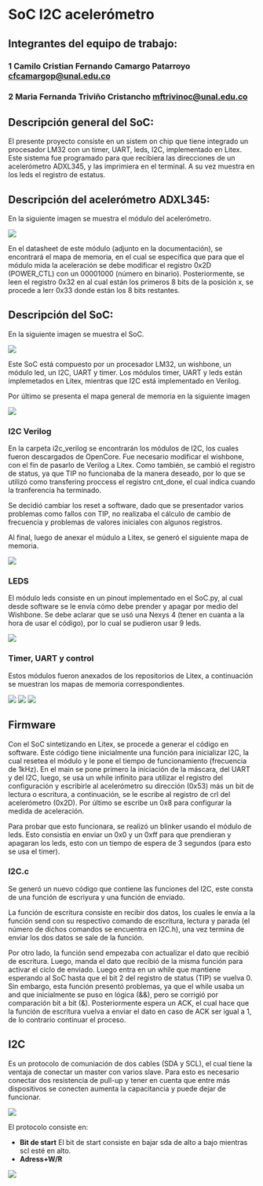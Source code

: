 # SoC I2C acelerómetro

## Integrantes del equipo de trabajo:

### 1 Camilo Cristian Fernando Camargo Patarroyo cfcamargop@unal.edu.co

### 2 Maria Fernanda Triviño Cristancho mftrivinoc@unal.edu.co


## Descripción general del SoC: 

El presente proyecto consiste en un sistem on chip que tiene integrado un procesador LM32 con un timer, 
UART, leds, I2C, implementado en Litex. Este sistema fue programado para que recibiera las direcciones 
de un acelerómetro ADXL345, y las imprimiera en el terminal. A su vez muestra en los leds el registro de estatus.

## Descripción del acelerómetro ADXL345: 

En la siguiente imagen se muestra el módulo del acelerómetro.

![](https://github.com/Fernanda-Trivino/SoC/blob/master/SoC_I2C/ima/ADXL345.jpg)

En el datasheet de este módulo (adjunto en la documentación), se encontrará el mapa de memoria, en el cual se especifica que para que el módulo mida la aceleración se debe modificar el registro 0x2D (POWER_CTL) con un 00001000 (número en binario). Posteriormente, se leen el registro 0x32 en al cual están los primeros 8 bits de la posición x, se procede a lerr 0x33 donde están los 8 bits restantes. 

## Descripción del SoC:

En la siguiente imagen se muestra el SoC.

![](https://github.com/Fernanda-Trivino/SoC/blob/master/SoC_I2C/ima/mapa.png)

Este SoC está compuesto por un procesador LM32, un wishbone, un módulo led, un I2C, UART y timer. Los módulos timer, UART y leds están implemetados en Litex, mientras que I2C está implementado en Verilog. 

Por último se presenta el mapa general de memoria en la siguiente imagen

![](https://github.com/Fernanda-Trivino/SoC/blob/master/SoC_I2C/ima/mapa_gen.png)

### I2C Verilog

En la carpeta i2c_verilog se encontrarán los módulos de I2C, los cuales fueron descargados de OpenCore. Fue necesario modificar el wishbone, con el fin de pasarlo de Verilog a Litex. Como también, se cambió el registro de status, ya que TIP no funcionaba de la manera deseado, por lo que se utilizó como transfering proccess el registro cnt_done, el cual indica cuando la tranferencia ha terminado. 

Se decidió cambiar los reset a software, dado que se presentador varios problemas como fallos con TIP, no realizaba el cálculo de cambio de frecuencia y problemas de valores iniciales con algunos registros.

Al final, luego de anexar el múdulo a Litex, se generó el siguiente mapa de memoria.

![](https://github.com/Fernanda-Trivino/SoC/blob/master/SoC_I2C/ima/i2c.png)

### LEDS 

El módulo leds consiste en un pinout implementado en el SoC.py, al cual desde software se le envía cómo debe prender y apagar por medio del Wishbone. Se debe aclarar que se usó una Nexys 4 (tener en cuanta a la hora de usar el código), por lo cual se pudieron usar 9 leds.

![](https://github.com/Fernanda-Trivino/SoC/blob/master/SoC_I2C/ima/leds.png)

### Timer, UART y control

Estos módulos fueron anexados de los repositorios de Litex, a continuación se muestran los mapas de memoria correspondientes.

![](https://github.com/Fernanda-Trivino/SoC/blob/master/SoC_I2C/ima/timer.png)
![](https://github.com/Fernanda-Trivino/SoC/blob/master/SoC_I2C/ima/uart.png)
![](https://github.com/Fernanda-Trivino/SoC/blob/master/SoC_I2C/ima/crl.png)

## Firmware

Con el SoC sintetizando en Litex, se procede a generar el código en software. Este código tiene inicialmente una función para inicializar I2C, la cual resetea el módulo y le pone el tiempo de funcionamiento (frecuencia de 1kHz). En el main se pone primero la iniciación de la máscara, del UART y del I2C, luego, se usa un while infinito para utilizar el registro del configuración y escribirle al acelerómetro su dirección (0x53) más un bit de lectura o escritura, a continuación, se le escribe al registro de crl del acelerómetro (0x2D). Por último se escribe un 0x8 para configurar la medida de aceleración.

Para probar que esto funcionara, se realizó un blinker usando el módulo de leds. Esto consistía en enviar un 0x0 y un 0xff para que prendieran y apagaran los leds, esto con un tiempo de espera de 3 segundos (para esto se usa el timer).

### I2C.c

Se generó un nuevo código que contiene las funciones del I2C, este consta de una función de escriyura y una función de enviado. 

La función de escritura consiste en recibir dos datos, los cuales le envía a la función send con su respectivo comando de escritura, lectura y parada (el número de dichos comandos se encuentra en I2C.h), una vez termina de enviar los dos datos se sale de la función.

Por otro lado, la función send empezaba con actualizar el dato que recibió de escritura. Luego, manda el dato que recibió de la misma función para activar el ciclo de enviado. Luego entra en un while que mantiene esperando al SoC hasta que el bit 2 del registro de status (TIP) se vuelva 0. Sin embargo, esta función presentó problemas, ya que el while usaba un and que inicialmente se puso en lógica (&&), pero se corrigió por comparación bit a bit (&). Posteriormente espera un ACK, el cual hace que la función de escritura vuelva a enviar el dato en caso de ACK ser igual a 1, de lo contrario continuar el proceso.

## I2C

Es un protocolo de comuniación de dos cables (SDA y SCL), el cual tiene la ventaja de conectar un master con varios slave. Para esto es necesario conectar dos resistencia de pull-up y tener en cuenta que entre más dispositivos se conecten aumenta la capacitancia y puede dejar de funcionar.

![](https://github.com/Fernanda-Trivino/SoC/blob/master/SoC_I2C/ima/i2cc.jpg)

El protocolo consiste en:
* **Bit de start** El bit de start consiste en bajar sda de alto a bajo mientras scl esté en alto.
* **Adress+W/R**

![](https://github.com/Fernanda-Trivino/SoC/blob/master/SoC_I2C/ima/II2c.png)
